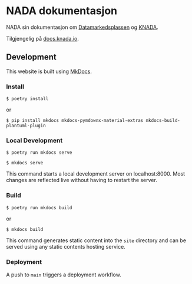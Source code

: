 # NADA dokumentasjon

NADA sin dokumentasjon om [Datamarkedsplassen](https://data.ansatt.nav.no) og [KNADA](https://knorten.knada.io).

Tilgjengelig på [docs.knada.io](https://docs.knada.io).

## Development

This website is built using [MkDocs](https://www.mkdocs.org/).

### Install

```
$ poetry install
```
or
```
$ pip install mkdocs mkdocs-pymdownx-material-extras mkdocs-build-plantuml-plugin
```

### Local Development

```
$ poetry run mkdocs serve
```

```
$ mkdocs serve
```

This command starts a local development server on localhost:8000. Most changes are reflected live without having to restart the server.

### Build

```
$ poetry run mkdocs build
```
or

```
$ mkdocs build
```

This command generates static content into the `site` directory and can be served using any static contents hosting service.

### Deployment

A push to `main` triggers a deployment workflow.
